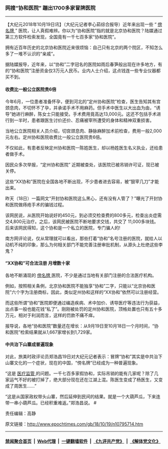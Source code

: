 ### 网搜“协和医院” 蹦出1700多家冒牌医院
------------------------

<p>
 【大纪元2018年10月19日讯】（大纪元记者李心茹综合报导）近年来出现一些 “
 <a href="http://www.epochtimes.com/gb/tag/%E5%82%8D%E5%90%8D%E7%89%8C.html">
  傍名牌
 </a>
 ” 医院，让人真假难辨。你以为“协和医院”指的就是北京协和医院？陆媒通过第三方软件检索发现，全国竟有一千七百多家“协和医院”。
</p>
<p>
 拥有近百年历史的北京协和医院近来很烦恼：自己只有北京的两个院区，不知怎么多了一堆不认识的“亲戚”。
</p>
<p>
 据陆媒报导，近年来，以“协和”二字冠名的医院如雨后春笋般出现在许多地方，有的“协和医院”注册资金仅3万元人民币。业内人士介绍，这点钱连一些专业仪器都买不到。
</p>
<h4>
 收费比一般公立医院贵6倍
</h4>
<p>
 今年6月，一位患者准备怀孕，便到河北的“定州协和医院”检查，医生告知其有宫颈息肉，不切怀不了孕，并承诺手术不用麻药。但手术中医生以大出血为由，“诱导”她进行麻醉，陈女士只能接受。手术费用竟高达13,000元。这还不包括手术进行到一半时，患者跟医生讨价还价、忍痛被宰所遭受的身体和精神双重损害。
</p>
<p>
 当地公立医院相关人员介绍，切宫颈息肉、静脉麻醉加术前检查，费用一般2,000元左右。定州协和医院收费比一般公立医院贵6倍。
</p>
<p>
 不仅如此，有患者反映定州协和医院一陈姓医生，却以杨姓医生名义执业，还给患者做手术。
</p>
<p>
 因民众多次举报，“定州协和医院” 近期被查处，该医院已被吊销许可证，现已被关停。
</p>
<p>
 这些“XX协和”医院在全国各地不断出现，不少患者进去容易，被“狠宰几刀”才能出来。
</p>
<p>
 昨天（18日）一篇网文“开封协和医院这么黑心，还有没有人管了？”曝光了开封协和医院做痔疮手术的骗钱过程。
</p>
<p>
 该网民说，从医院开始说好的450元，到必须交检查费的800多元，检查出炎症需交4,800元治疗。之后，该网民被医院不断地要求交钱，共交了 11,000多块钱。后来该网民得知，这个协和是一个私立的医院，专门骗人的!
</p>
<p>
 南方网评论说，仅从常理就可以看出，那些打着“协和”名号注册的医院，就给人以动机不纯的印象，那么为何相关部门不能完善注册审批机制，从源头上杜绝这些李鬼？
</p>
<h4>
 “XX协和”可合法注册 月增数十家
</h4>
<p>
 各地不断涌现的
 <a href="http://www.epochtimes.com/gb/tag/%E5%82%8D%E5%90%8D%E7%89%8C.html">
  傍名牌
 </a>
 医院，不少是通过当地有关部门注册的合法医疗机构。
</p>
<p>
 例如，按照相关条例，北京协和医院不能独享“协和”二字，只能以“北京协和医院”六个字为注册商标，因此，类似定州协和这样的“XX协和”依然可以注册经营。
</p>
<p>
 而这些所谓“协和”医院即便通过编造疾病、术中加价、诱导医疗等违法行为获益，出点事一般也能花钱“私了”。刚刚被处罚的定州协和医院，顶格处置也只有五十多万元，相对于利润而言，这样的罚款不痛不痒。
</p>
<p>
 报导说，各地“协和医院”数量还在增长：从9月19日至10月18日一个月时间，“协和医院”检索结果就从1,667家增长到1,729家。
</p>
<h4>
 中共治下山寨成普遍现象
</h4>
<p>
 对此，旅美时政评论员郑浩昌19日对大纪元记者表示：冒牌“协和”其实是中共治下山寨文化的一个症状，现在的中国，“傍名牌”已经成为一种普遍现象。
</p>
<p>
 “这是
 <a href="http://www.epochtimes.com/gb/tag/%E5%8C%BB%E7%96%97%E7%9B%91%E7%AE%A1.html">
  医疗监管
 </a>
 的问题。一千七百多家假协和，实际吊销的能有几家呢？除了几家运气不好的被打掉了，绝大部分现在还在江湖上混。陈医生变成了杨医生，又变成了周医生……”
</p>
<p>
 “这是从国家政权带头山寨，然后延伸到民间的结果。就是一个大葫芦瓜，下来连带一串小葫芦瓜。已经积重难返。”郑浩昌说。 #
</p>
<p>
 责任编辑：高静
</p>

原文链接：http://www.epochtimes.com/gb/18/10/19/n10795714.htm


------------------------
#### [禁闻聚合首页](https://github.com/gfw-breaker/banned-news/blob/master/README.md) &nbsp;|&nbsp; [Web代理](https://github.com/gfw-breaker/open-proxy/blob/master/README.md) &nbsp;|&nbsp; [一键翻墙软件](https://github.com/gfw-breaker/nogfw/blob/master/README.md) &nbsp;|&nbsp; [《九评共产党》](https://github.com/gfw-breaker/9ping.md/blob/master/README.md#九评之一评共产党是什么) &nbsp;|&nbsp; [《解体党文化》](https://github.com/gfw-breaker/jtdwh.md/blob/master/README.md#绪论)